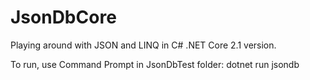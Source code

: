 # JsonDbCore
Playing around with JSON and LINQ in C# .NET Core 2.1 version.

To run, use Command Prompt in JsonDbTest folder: dotnet run jsondb